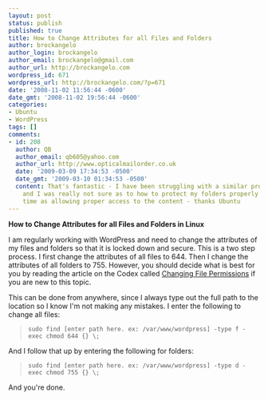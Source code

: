 ```yaml
---
layout: post
status: publish
published: true
title: How to Change Attributes for all Files and Folders
author: brockangelo
author_login: brockangelo
author_email: brockangelo@gmail.com
author_url: http://brockangelo.com
wordpress_id: 671
wordpress_url: http://brockangelo.com/?p=671
date: '2008-11-02 11:56:44 -0600'
date_gmt: '2008-11-02 19:56:44 -0600'
categories:
- Ubuntu
- WordPress
tags: []
comments:
- id: 208
  author: QB
  author_email: qb605@yahoo.com
  author_url: http://www.opticalmailorder.co.uk
  date: '2009-03-09 17:34:53 -0500'
  date_gmt: '2009-03-10 01:34:53 -0500'
  content: That's fantastic - I have been struggling with a similar problem myself
    and I was really not sure as to how to protect my folders properly at the same
    time as allowing proper access to the content - thanks Ubuntu
---
```

<p><strong>How to Change Attributes for all Files and Folders in Linux</strong></p>
<p>I am regularly working with WordPress and need to change the attributes of my files and folders so that it is locked down and secure. This is a two step process. I first change the attributes of all files to 644. Then I change the attributes of all folders to 755. However, you should decide what is best for you by reading the article on the Codex called <a href="http://codex.wordpress.org/Changing_File_Permissions">Changing File Permissions</a> if you are new to this topic.</p>
<p>This can be done from anywhere, since I always type out the full path to the location so I know I'm not making any mistakes. I enter the following to change all files:</p>
<blockquote><p><code>sudo find [enter path here. ex: /var/www/wordpress] -type f -exec chmod 644 {} \;</code></p></blockquote>
<p>And I follow that up by entering the following for folders:</p>
<blockquote><p><code>sudo find [enter path here. ex: /var/www/wordpress] -type d -exec chmod 755 {} \;</code></p></blockquote>
<p>And you're done. </p>
